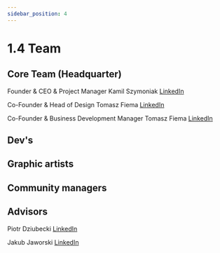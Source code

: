 ```yaml
---
sidebar_position: 4
---
```


# 1.4 Team

## Core Team (Headquarter)
Founder & CEO & Project Manager
Kamil Szymoniak <a href="https://www.linkedin.com/in/kamil-szymoniak/">LinkedIn</a>

Co-Founder & Head of Design
Tomasz Fiema <a href="https://www.linkedin.com/in/tomaszfiema/">LinkedIn</a>

Co-Founder & Business Development Manager
Tomasz Fiema <a href="https://www.linkedin.com/in/wojciech-luby/">LinkedIn</a>


## Dev's

## Graphic artists

## Community managers

## Advisors

Piotr Dziubecki <a href="https://www.linkedin.com/in/piotrdziubecki/">LinkedIn</a>

Jakub Jaworski <a href="https://www.linkedin.com/in/jjaworskii/">LinkedIn</a>
